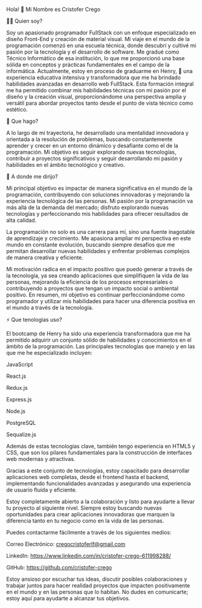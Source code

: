 Hola! 👋 Mi Nombre es Cristofer Crego 

👨‍💻 Quien soy?


Soy un apasionado programador FullStack con un enfoque especializado en diseño Front-End y creación de material visual. Mi viaje en el mundo de la programación comenzó en una escuela técnica, donde descubrí y cultivé mi pasión por la tecnología y el desarrollo de software. Me gradué como Técnico Informático de esa institución, lo que me proporcionó una base sólida en conceptos y prácticas fundamentales en el campo de la informática.
Actualmente, estoy en proceso de graduarme en Henry, 🤝 una experiencia educativa intensiva y transformadora que me ha brindado habilidades avanzadas en desarrollo web FullStack. Esta formación integral me ha permitido combinar mis habilidades técnicas con mi pasión por el diseño y la creación visual, proporcionándome una perspectiva amplia y versátil para abordar proyectos tanto desde el punto de vista técnico como estético.

                         

📝 Que hago? 


A lo largo de mi trayectoria, he desarrollado una mentalidad innovadora y orientada a la resolución de problemas, buscando constantemente aprender y crecer en un entorno dinámico y desafiante como el de la programación. Mi objetivo es seguir explorando nuevas tecnologías, contribuir a proyectos significativos y seguir desarrollando mi pasión y habilidades en el ámbito tecnológico y creativo.

                            

📝 A donde me dirijo?

Mi principal objetivo es impactar de manera significativa en el mundo de la programación, contribuyendo con soluciones innovadoras y mejorando la experiencia tecnológica de las personas. Mi pasión por la programación va más allá de la demanda del mercado; disfruto explorando nuevas tecnologías y perfeccionando mis habilidades para ofrecer resultados de alta calidad.

La programación no solo es una carrera para mí, sino una fuente inagotable de aprendizaje y crecimiento. Me apasiona ampliar mi perspectiva en este mundo en constante evolución, buscando siempre desafíos que me permitan desarrollar nuevas habilidades y enfrentar problemas complejos de manera creativa y eficiente.

Mi motivación radica en el impacto positivo que puedo generar a través de la tecnología, ya sea creando aplicaciones que simplifiquen la vida de las personas, mejorando la eficiencia de los procesos empresariales o contribuyendo a proyectos que tengan un impacto social o ambiental positivo. En resumen, mi objetivo es continuar perfeccionándome como programador y utilizar mis habilidades para hacer una diferencia positiva en el mundo a través de la tecnología.

                           

⚡ Que tenologias uso?

El bootcamp de Henry ha sido una experiencia transformadora que me ha permitido adquirir un conjunto sólido de habilidades y conocimientos en el ámbito de la programación. Las principales tecnologías que manejo y en las que me he especializado incluyen:

JavaScript 

React.js

Redux.js

Express.js

Node.js

PostgreSQL

Sequalize.js


Además de estas tecnologías clave, también tengo experiencia en HTML5 y CSS, que son los pilares fundamentales para la construcción de interfaces web modernas y atractivas.

Gracias a este conjunto de tecnologías, estoy capacitado para desarrollar aplicaciones web completas, desde el frontend hasta el backend, implementando funcionalidades avanzadas y asegurando una experiencia de usuario fluida y eficiente.

                          

Estoy completamente abierto a la colaboración y listo para ayudarte a llevar tu proyecto al siguiente nivel. Siempre estoy buscando nuevas oportunidades para crear aplicaciones innovadoras que marquen la diferencia tanto en tu negocio como en la vida de las personas.

Puedes contactarme fácilmente a través de los siguientes medios:

Correo Electrónico: cregocristoferlf@gmail.com

LinkedIn: https://www.linkedin.com/in/cristofer-crego-611998288/

GitHub: https://github.com/cristofer-crego

Estoy ansioso por escuchar tus ideas, discutir posibles colaboraciones y trabajar juntos para hacer realidad proyectos que impacten positivamente en el mundo y en las personas que lo habitan. No dudes en comunicarte; estoy aquí para ayudarte a alcanzar tus objetivos.

